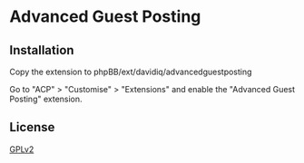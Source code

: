 # Advanced Guest Posting

## Installation

Copy the extension to phpBB/ext/davidiq/advancedguestposting

Go to "ACP" > "Customise" > "Extensions" and enable the "Advanced Guest Posting" extension.

## License

[GPLv2](license.txt)
